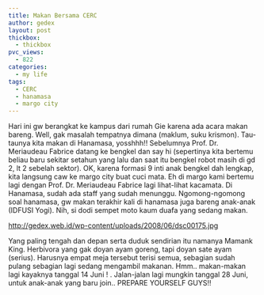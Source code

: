 ```yaml
---
title: Makan Bersama CERC
author: gedex
layout: post
thickbox:
  - thickbox
pvc_views:
  - 822
categories:
  - my life
tags:
  - CERC
  - hanamasa
  - margo city
---
```


Hari ini gw berangkat ke kampus dari rumah Gie karena ada acara makan bareng. Well, gak masalah tempatnya dimana (maklum, suku krismon). Tau-taunya kita makan di Hanamasa, yosshhh!! Sebelumnya Prof. Dr. Meriaudeau Fabrice datang ke bengkel dan say hi (sepertinya kita bertemu beliau baru sekitar setahun yang lalu dan saat itu bengkel robot masih di gd 2, lt 2 sebelah sektor). OK, karena formasi 9 inti anak bengkel dah lengkap, kita langsung caw ke margo city buat cuci mata. Eh di margo kami bertemu lagi dengan Prof. Dr. Meriaudeau Fabrice lagi lihat-lihat kacamata. Di Hanamasa, sudah ada staff yang sudah menunggu. Ngomong-ngomong soal hanamasa, gw makan terakhir kali di hanamasa juga bareng anak-anak (IDFUSI Yogi). Nih, si dodi sempet moto kaum duafa yang sedang makan.

http://gedex.web.id/wp-content/uploads/2008/06/dsc00175.jpg

Yang paling tengah dan depan serta duduk sendirian itu namanya Mamank King. Herbivora yang gak doyan ayam goreng, tapi doyan sate ayam (serius). Harusnya empat meja tersebut terisi semua, sebagian sudah pulang sebagian lagi sedang mengambil makanan. Hmm.. makan-makan lagi kayaknya tanggal 14 Juni ! . Jalan-jalan lagi mungkin tanggal 28 Juni, untuk anak-anak yang baru join.. PREPARE YOURSELF GUYS!!

